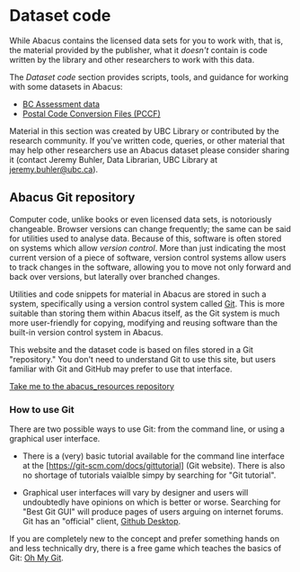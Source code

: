 # Dataset code 

While Abacus contains the licensed data sets for you to work with, that is, the material provided by the publisher, what it *doesn't* contain is code written by the library and other researchers to work with this data.

The _Dataset code_ section provides scripts, tools, and guidance for working with some datasets in Abacus:

- [BC Assessment data](bc_assessment/bc_assessment.md)
- [Postal Code Conversion Files (PCCF)](pccf/pccf.md)

Material in this section was created by UBC Library or contributed by the research community. If you've written code, queries, or other material that may help other researchers use an Abacus dataset please consider sharing it (contact Jeremy Buhler, Data Librarian, UBC Library at [jeremy.buhler@ubc.ca](mailto:jeremy.buhler@ubc.ca)).

## Abacus Git repository
Computer code, unlike books or even licensed data sets, is notoriously changeable. Browser versions can change frequently; the same can be said for utilities used to analyse data. Because of this, software is often stored on systems which allow *version control*. More than just indicating the most current version of a piece of software, version control systems allow users to track changes in the software, allowing you to move not only forward and back over versions, but laterally over branched changes.

Utilities and code snippets for material in Abacus are stored in such a system, specifically using a version control system called [Git](https://en.wikipedia.org/wiki/Git). This is more suitable than storing them within Abacus itself, as the Git system is much more user-friendly for copying, modifying and reusing software than the built-in version control system in Abacus.

This website and the dataset code is based on files stored in a Git "repository." You don't need to understand Git to use this site, but users familiar with Git and GitHub may prefer to use that interface.

[Take me to the abacus_resources repository](https://github.com/abacus-code/abacus_resources)

### How to use Git

There are two possible ways to use Git: from the command line, or using a graphical user interface.

* There is a (very) basic tutorial available for the command line interface at the [https://git-scm.com/docs/gittutorial] (Git website). There is also no shortage of tutorials vaialble simpy by searching for "Git tutorial".

* Graphical user interfaces will vary by designer and users will undoubtedly have opinions on which is better or worse. Searching for "Best Git GUI" will produce pages of users arguing on internet forums. Git has an "official" client, [Github Desktop](https://desktop.github.com/).

If you are completely new to the concept and prefer something hands on and less technically dry, there is a free game which teaches the basics of Git: [Oh My Git](https://ohmygit.org/).

